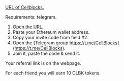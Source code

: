 [URL of Cellblocks.](https://cellblocks.io/airdrop_new.php?id=R43ffbec)

Requirements: telegram.

1. [Open the URL.](https://cellblocks.io/airdrop_new.php?id=R43ffbec)
2. Paste your Ethereum wallet address.
3. Copy your invite code from field #2.
4. Open the [Telegram group https://t.me/CellBlocks](https://t.me/CellBlocks).
5. Join it, paste the code & send it.

Your referral link is on the webpage.

For each friend you will earn 10 CLBK tokens. 
